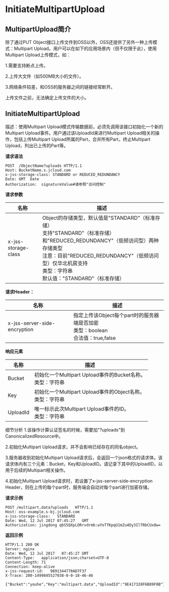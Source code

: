 # InitiateMultipartUpload

## MultipartUpload简介

除了通过PUT Object接口上传文件到OSS以外，OSS还提供了另外一种上传模式：Multipart Upload。用户可以在如下的应用场景内（但不仅限于此），使用Multipart Upload上传模式，如：

1.需要支持断点上传。

2.上传大文件（如500MB大小的文件）。

3.网络条件较差，和OSS的服务器之间的链接经常断开。

上传文件之前，无法确定上传文件的大小。

## InitiateMultipartUpload             

描述：使用Multipart Upload模式传输数据前，必须先调用该接口初始化一个新的Multipart Upload事件。用户通过该UploadId来进行Multipart Upload相关的操作，包括上传Multipart Upload所属的Part，合并所有Part，终止Multipart Upload，列出已上传的Part等。

**请求语法**
```
POST  /ObjectName?uploads HTTP/1.1
Host: BucketName.s.jcloud.com
x-jss-storage-class: STANDARD or REDUCED_REDUNDANCY       
Date: GMT  Date     
Authorization:  signatureValue#请参照"访问控制"     
```

**请求参数**

|名称|描述|
|-|-|
|x-jss-storage-class|Object的存储类型，默认值是"STANDARD"（标准存储）<br>支持"STANDARD"（标准存储）和"REDUCED_REDUNDANCY"（低频访问型）两种存储类型<br>注意：目前"REDUCED_REDUNDANCY"（低频访问型）仅华北机房支持<br>类型：字符串<br>默认值："STANDARD"（标准存储）|

**请求Header：**

|名称|描述|
|-|-|
|x-jss-server-side-encryption|指定上传该Object每个part时的服务器端是否加密<br>类型：boolean<br>合法值：true,false|

**响应元素**

|名称|描述|
|-|-|
|Bucket|初始化一个Multipart Upload事件的Bucket名称。<br>类型：字符串|
|Key|初始化一个Multipart Upload事件的Object名称。<br>类型：字符串|
|UploadId|唯一标示此次Multipart Upload事件的ID。<br>类型：字符串| 

细节分析
1.该操作计算认证签名的时候，需要加"?uploads"到CanonicalizedResource中。

2.初始化Multipart Upload请求，并不会影响已经存在的同名object。

3.服务器收到初始化Multipart Upload请求后，会返回一个json格式的请求体。该请求体内有三个元素：Bucket，Key和UploadID。请记录下其中的UploadID，以用于后续的Multipart相关操作。

4.初始化Multipart Upload请求时，若设置了x-jss-server-side-encryption Header，则在上传的每个part时，服务端会自动对每个part进行加密存储。

**请求示例**
```
POST /multipart.data?uploads   HTTP/1.1
Host: oss-example.s-bj.jcloud.com
x-jss-storage-class:   STANDARD      
Date: Wed, 12 Jul 2017 07:45:27   GMT  
Authorization: jingdong qbS5QXpLORrvdrmb:wYoTTKpqU1mZu4Dy3IlTRbCUx0w=   
```
**返回示例**
```
HTTP/1.1 200 OK
Server: nginx
Date: Wed, 12 Jul 2017   07:45:27 GMT
Content-Type:   application/json;charset=UTF-8
Content-Length: 71
Connection: keep-alive
x-jss-request-id:   9891344770AD7F37
X-Trace: 200-1499845527038-0-0-18-46-46
 
{"Bucket":"youhe","Key":"multipart.data","UploadId":"9E417328F6B89F0B"}
```
